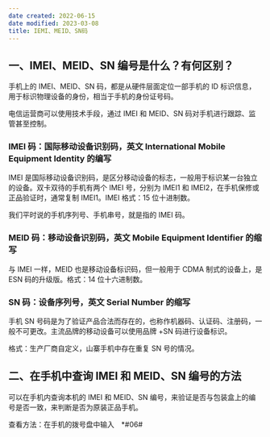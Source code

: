 ```yaml
---
date created: 2022-06-15
date modified: 2023-03-08
title: IEMI、MEID、SN码
---
```


## 一、IMEI、MEID、SN 编号是什么？有何区别？

手机上的 IMEI、MEID、SN 码，都是从硬件层面定位一部手机的 ID 标识信息，用于标识物理设备的身份，相当于手机的身份证号码。

电信运营商可以使用技术手段，通过 IMEI 和 MEID、SN 码对手机进行跟踪、监管甚至控制。

### IMEI 码：国际移动设备识别码，英文 International Mobile Equipment Identity 的编写

IMEI 是国际移动设备识别码，是区分移动设备的标志，一般用于标识某一台独立的设备。双卡双待的手机有两个 IMEI 号，分别为 IMEI1 和 IMEI2，在手机保修或正品验证时，通常复制 IMEI1。IMEI 格式：15 位十进制数。

我们平时说的手机序列号、手机串号，就是指的 IMEI 码。

### MEID 码：移动设备识别码，英文 Mobile Equipment Identifier 的缩写

与 IMEI 一样，MEID 也是移动设备标识码，但一般用于 CDMA 制式的设备上，是 ESN 码的升级版。格式：14 位十六进制数。

### SN 码：设备序列号，英文 Serial Number 的缩写

手机 SN 号码是为了验证产品合法而存在的，也称作机器码、认证码、注册码，一般不可更改。主流品牌的移动设备可以使用品牌 +SN 码进行设备标识。

格式：生产厂商自定义，山寨手机中存在重复 SN 号的情况。

## 二、在手机中查询 IMEI 和 MEID、SN 编号的方法

可以在手机内查询本机的 IMEI 和 MEID、SN 编号，来验证是否与包装盒上的编号是否一致，来判断是否为原装正品手机。

查看方法：在手机的拨号盘中输入　*#06#
